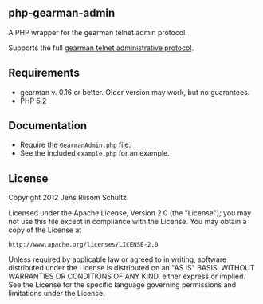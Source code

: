 php-gearman-admin
-----------------

A PHP wrapper for the gearman telnet admin protocol.

Supports the full [gearman telnet administrative protocol](http://gearman.org/index.php?id=protocol).


Requirements
------------

  * gearman v. 0.16 or better. Older version may work, but no guarantees.
  * PHP 5.2


Documentation
-------------

  * Require the `GearmanAdmin.php` file.
  * See the included `example.php` for an example.


License
-------

Copyright 2012 Jens Riisom Schultz

Licensed under the Apache License, Version 2.0 (the "License");
you may not use this file except in compliance with the License.
You may obtain a copy of the License at

    http://www.apache.org/licenses/LICENSE-2.0

Unless required by applicable law or agreed to in writing, software
distributed under the License is distributed on an "AS IS" BASIS,
WITHOUT WARRANTIES OR CONDITIONS OF ANY KIND, either express or implied.
See the License for the specific language governing permissions and
limitations under the License.

